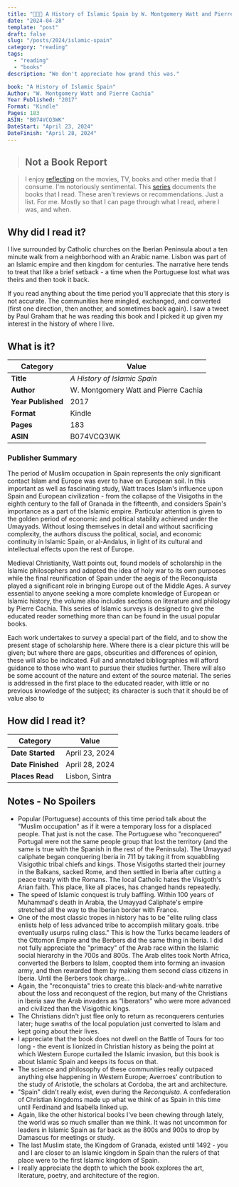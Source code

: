```yaml
---
title: "🕌🇪🇸 A History of Islamic Spain by W. Montgomery Watt and Pierre Cachia"
date: "2024-04-28"
template: "post"
draft: false
slug: "/posts/2024/islamic-spain"
category: "reading"
tags:
  - "reading"
  - "books"
description: "We don't appreciate how grand this was."

book: "A History of Islamic Spain"
Author: "W. Montgomery Watt and Pierre Cachia"
Year Published: "2017"
Format: "Kindle"
Pages: 183
ASIN: "B074VCQ3WK"
DateStart: "April 23, 2024"
DateFinish: "April 28, 2024"
---
```


> ## Not a Book Report

> I enjoy [reflecting](https://blog.samrhea.com/posts/2019/analyze-media-habits) on the movies, TV, books and other media that I consume. I'm notoriously sentimental. This [series](https://blog.samrhea.com/category/reading) documents the books that I read. These aren't reviews or recommendations. Just a list. For me. Mostly so that I can page through what I read, where I was, and when.

## Why did I read it?

I live surrounded by Catholic churches on the Iberian Peninsula about a ten minute walk from a neighborhood with an Arabic name. Lisbon was part of an Islamic empire and then kingdom for centuries. The narrative here tends to treat that like a brief setback - a time when the Portuguese lost what was theirs and then took it back.

If you read anything about the time period you'll appreciate that this story is not accurate. The communities here mingled, exchanged, and converted (first one direction, then another, and sometimes back again). I saw a tweet by Paul Graham that he was reading this book and I picked it up given my interest in the history of where I live.

## What is it?

|Category|Value|
|---|---|
|**Title**|*A History of Islamic Spain*|
|**Author**|W. Montgomery Watt and Pierre Cachia|
|**Year Published**|2017|
|**Format**|Kindle|
|**Pages**|183|
|**ASIN**|B074VCQ3WK|

### Publisher Summary

The period of Muslim occupation in Spain represents the only significant contact Islam and Europe was ever to have on European soil. In this important as well as fascinating study, Watt traces Islam's influence upon Spain and European civilization - from the collapse of the Visigoths in the eighth century to the fall of Granada in the fifteenth, and considers Spain's importance as a part of the Islamic empire. Particular attention is given to the golden period of economic and political stability achieved under the Umayyads. Without losing themselves in detail and without sacrificing complexity, the authors discuss the political, social, and economic continuity in Islamic Spain, or al-Andalus, in light of its cultural and intellectual effects upon the rest of Europe.

Medieval Christianity, Watt points out, found models of scholarship in the Islamic philosophers and adapted the idea of holy war to its own purposes while the final reunification of Spain under the aegis of the Reconquista played a significant role in bringing Europe out of the Middle Ages. A survey essential to anyone seeking a more complete knowledge of European or Islamic history, the volume also includes sections on literature and philology by Pierre Cachia. This series of Islamic surveys is designed to give the educated reader something more than can be found in the usual popular books.

Each work undertakes to survey a special part of the field, and to show the present stage of scholarship here. Where there is a clear picture this will be given; but where there are gaps, obscurities and differences of opinion, these will also be indicated. Full and annotated bibliographies will afford guidance to those who want to pursue their studies further. There will also be some account of the nature and extent of the source material. The series is addressed in the first place to the educated reader, with little or no previous knowledge of the subject; its character is such that it should be of value also to

## How did I read it?

|Category|Value|
|---|---|
|**Date Started**|April 23, 2024|
|**Date Finished**|April 28, 2024|
|**Places Read**|Lisbon, Sintra|

## Notes - No Spoilers

* Popular (Portuguese) accounts of this time period talk about the "Muslim occupation" as if it were a temporary loss for a displaced people. That just is not the case. The Portuguese who "reconquered" Portugal were not the same people group that lost the territory (and the same is true with the Spanish in the rest of the Peninsula). The Umayyad caliphate began conquering Iberia in 711 by taking it from squabbling Visigothic tribal chiefs and kings. Those Visigoths started their journey in the Balkans, sacked Rome, and then settled in Iberia after cutting a peace treaty with the Romans. The local Catholic hates the Visigoth's Arian faith. This place, like all places, has changed hands repeatedly.
* The speed of Islamic conquest is truly baffling. Within 100 years of Muhammad's death in Arabia, the Umayyad Caliphate's empire stretched all the way to the Iberian border with France.
* One of the most classic tropes in history has to be "elite ruling class enlists help of less advanced tribe to accomplish military goals. tribe eventually usurps ruling class." This is how the Turks became leaders of the Ottomon Empire and the Berbers did the same thing in Iberia. I did not fully appreciate the "primacy" of the Arab race within the Islamic social hierarchy in the 700s and 800s. The Arab elites took North Africa, converted the Berbers to Islam, coopted them into forming an invasion army, and then rewarded them by making them second class citizens in Iberia. Until the Berbers took charge...
* Again, the "reconquista" tries to create this black-and-white narrative about the loss and reconquest of the region, but many of the Christians in Iberia saw the Arab invaders as "liberators" who were more advanced and civilized than the Visigothic kings.
* The Christians didn't just flee only to return as reconquerers centuries later; huge swaths of the local population just converted to Islam and kept going about their lives.
* I appreciate that the book does not dwell on the Battle of Tours for too long - the event is lionized in Christian history as being the point at which Western Europe curtailed the Islamic invasion, but this book is about Islamic Spain and keeps its focus on that.
* The science and philosophy of these communities really outpaced anything else happening in Western Europe; Averroes' contribution to the study of Aristotle, the scholars at Cordoba, the art and architecture.
* "Spain" didn't really exist, even during the _Reconquista_. A confederation of Christian kingdoms made up what we think of as Spain in this time until Ferdinand and Isabella linked up.
* Again, like the other historical books I've been chewing through lately, the world was so much smaller than we think. It was not uncommon for leaders in Islamic Spain as far back as the 800s and 900s to drop by Damascus for meetings or study.
* The last Muslim state, the Kingdom of Granada, existed until 1492 - you and I are closer to an Islamic kingdom in Spain than the rulers of that place were to the first Islamic kingdom of Spain.
* I really appreciate the depth to which the book explores the art, literature, poetry, and architecture of the region.